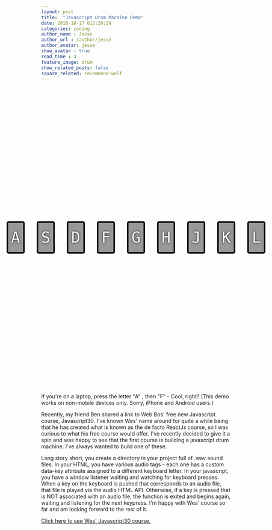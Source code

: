 ```yaml
---
layout: post
title:  "Javascript Drum Machine Demo"
date: 2016-10-17 012:20:28
categories: coding
author_name : Jesse
author_url : /author/jesse
author_avatar: jesse
show_avatar : true
read_time : 3
feature_image: drum
show_related_posts: false
square_related: recommend-wolf
---
```


<style>
.keys {
  display:flex;
  flex:1;
  min-height:20vh;
  align-items: center;
  justify-content: center;
}

.key {
  border:4px solid black;
  border-radius:5px;
  margin:1rem;
  font-size: 1.5rem;
  padding:1rem .5rem;
  transition:all .07s;
  width:100px;
  text-align: center;
  color:white;
  background:rgba(0,0,0,0.4);
  text-shadow:0 0 5px black;
}

.playing {
  transform:scale(1.1);
  border-color:#ffc600;
  box-shadow: 0 0 50px #ffc600;
}

kbd {
  display: block;
  font-size: 40px;
}

.sound {
  font-size: 5.2rem;
  text-transform: uppercase;
  letter-spacing: 1px;
  color:#ffc600;
}
</style>

<div class="keys">
    <div data-key="65" class="key">
      <kbd>A</kbd>
      <span class="sound"></span>
    </div>
    <div data-key="83" class="key">
      <kbd>S</kbd>
      <span class="sound"></span>
    </div>
    <div data-key="68" class="key">
      <kbd>D</kbd>
      <span class="sound"></span>
    </div>
    <div data-key="70" class="key">
      <kbd>F</kbd>
      <span class="sound"></span>
    </div>
    <div data-key="71" class="key">
      <kbd>G</kbd>
      <span class="sound"></span>
    </div>
    <div data-key="72" class="key">
      <kbd>H</kbd>
      <span class="sound"></span>
    </div>
    <div data-key="74" class="key">
      <kbd>J</kbd>
      <span class="sound"></span>
    </div>
    <div data-key="75" class="key">
      <kbd>K</kbd>
      <span class="sound"></span>
    </div>
    <div data-key="76" class="key">
      <kbd>L</kbd>
      <span class="sound"></span>
    </div>
  </div>


  <audio data-key="65" src="/sounds/clap.wav"></audio>
  <audio data-key="83" src="/sounds/hihat.wav"></audio>
  <audio data-key="68" src="/sounds/kick.wav"></audio>
  <audio data-key="70" src="/sounds/openhat.wav"></audio>
  <audio data-key="71" src="/sounds/boom.wav"></audio>
  <audio data-key="72" src="/sounds/ride.wav"></audio>
  <audio data-key="74" src="/sounds/snare.wav"></audio>
  <audio data-key="75" src="/sounds/tom.wav"></audio>
  <audio data-key="76" src="/sounds/tink.wav"></audio>

  If you're on a laptop, press the letter "A" , then "F" - Cool, right? (This demo works on non-mobile devices only. Sorry, iPhone and Android users.)

  Recently, my friend Ben shared a link to Web Bos' free new Javascript course, Javascript30. I've known Wes' name around for quite a while being that he has
  created what is known as the de facto ReactJs course, so I was curious to what his free course would offer. I've recently decided to give it a spin and was happy to see that the first course is building a javascript drum machine. I've always wanted to build one of these.

  Long story short, you create a directory in your project full of .wav sound files. In your HTML, you have various audio tags - each one has a custom data-key attribute assigned to a different keyboard letter. In your javascript, you have a window listener waiting and watching for keyboard presses. When a key on the keyboard is pushed that corresponds to an audio file, that file is played via the audio HTML API. Otherwise, if a key is pressed that is NOT associated with an audio file, the function is exited and begins again, waiting and listening for the next keypress. I'm happy with Wes' course so far and am looking forward to the rest of it.

  [Click here to see Wes' Javascript30 course.](https://javascript30.com/)



  <script>
    function removeTransition(e) {
      if (e.propertyName !== 'transform') return;
      e.target.classList.remove('playing');
    }

    function playSound(e) {
      const audio = document.querySelector(`audio[data-key="${e.keyCode}"]`);
      const key = document.querySelector(`div[data-key="${e.keyCode}"]`);
      if (!audio) return;

      key.classList.add('playing');
      audio.currentTime = 0;
      audio.play();
    }

    const keys = Array.from(document.querySelectorAll('.key'));
    keys.forEach(key => key.addEventListener('transitionend', removeTransition));
    window.addEventListener('keydown', playSound);
  </script>
